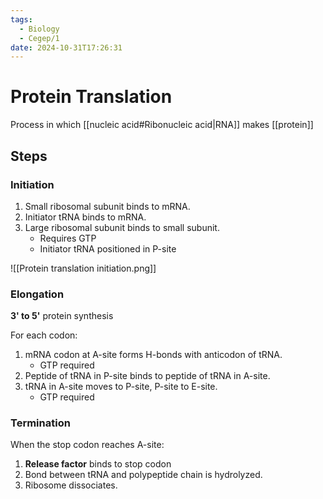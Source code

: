 ```yaml
---
tags:
  - Biology
  - Cegep/1
date: 2024-10-31T17:26:31
---
```


# Protein Translation

Process in which [[nucleic acid#Ribonucleic acid|RNA]] makes [[protein]]

## Steps

### Initiation

1. Small ribosomal subunit binds to mRNA.
2. Initiator tRNA binds to mRNA.
3. Large ribosomal subunit binds to small subunit.
	- Requires GTP
	- Initiator tRNA positioned in P-site

![[Protein translation initiation.png]]

### Elongation

**3' to 5'** protein synthesis

For each codon:

1. mRNA codon at A-site forms H-bonds with anticodon of tRNA.
	- GTP required
2. Peptide of tRNA in P-site binds to peptide of tRNA in A-site.
3. tRNA in A-site moves to P-site, P-site to E-site.
	- GTP required

### Termination

When the stop codon reaches A-site:

1. **Release factor** binds to stop codon
2. Bond between tRNA and polypeptide chain is hydrolyzed.
3. Ribosome dissociates.
